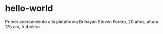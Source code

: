# hello-world
Primer acercamiento a la plataforma
Brihayan Steven Forero, 20 años, altura 175 cm, futbolero.
